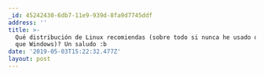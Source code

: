 ```yaml
---
_id: 45242430-6db7-11e9-939d-8fa9d7745ddf
address: ''
title: >-
  Qué distribución de Linux recomiendas (sobre todo si nunca he usado otro SO
  que Windows)? Un saludo :b
date: '2019-05-03T15:22:32.477Z'
layout: post
---
```

 
